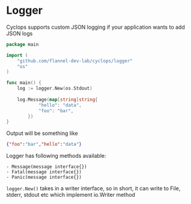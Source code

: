# Logger

Cyclops supports custom JSON logging if your application wants to add JSON logs

```go
package main

import (
    "github.com/flannel-dev-lab/cyclops/logger"
    "os"
)

func main() {
    log := logger.New(os.Stdout)
    
    log.Message(map[string]string{
    		"hello": "data",
    		"foo": "bar",
    	})
}
```

Output will be something like
```json
{"foo":"bar","hello":"data"}
```

Logger has following methods available:
```
- Message(message interface{})
- Fatal(message interface{})
- Panic(message interface{})
```

`logger.New()` takes in a writer interface, so in short, it can write to File, stderr, stdout etc which implement io.Writer
method

